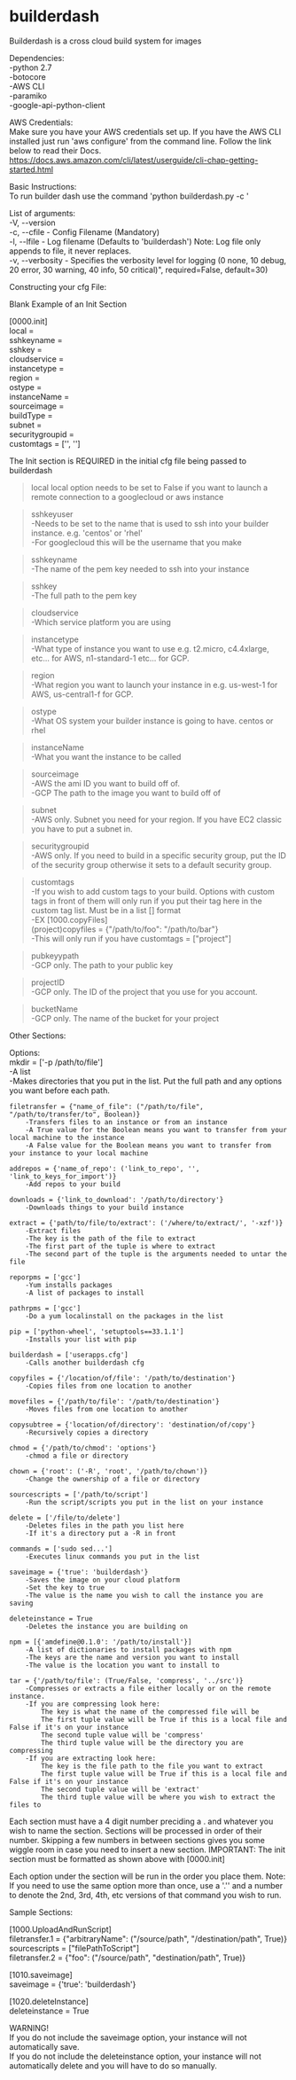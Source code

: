# builderdash
Builderdash is a cross cloud build system for images

Dependencies:  
	-python 2.7  
	-botocore  
	-AWS CLI  
	-paramiko  
	-google-api-python-client  
  
AWS Credentials:  
	Make sure you have your AWS credentials set up.  If you have the AWS CLI installed just run 'aws configure' from the command line.
	Follow the link below to read their Docs.  
	https://docs.aws.amazon.com/cli/latest/userguide/cli-chap-getting-started.html  

Basic Instructions:  
	To run builder dash use the command 'python builderdash.py -c <cfgFileName>'  
  
List of arguments:  
	-V, --version  
	-c, --cfile - Config Filename (Mandatory)  
	-l, --lfile - Log filename (Defaults to 'builderdash')  Note: Log file only appends to file, it never replaces.  
 	-v, --verbosity - Specifies the verbosity level for logging (0 none, 10 debug, 20 error, 30 warning, 40 info, 50 critical)", required=False, default=30)  

Constructing your cfg File:  
  
Blank Example of an Init Section  
  
[0000.init]  
local =  
sshkeyname =   
sshkey =  
cloudservice =   
instancetype =  
region =  
ostype =  
instanceName =  
sourceimage =  
buildType =  
subnet =  
securitygroupid =  
customtags = ['', '']  
  
The Init section is REQUIRED in the initial cfg file being passed to builderdash  

>local local option needs to be set to False if you want to launch a remote connection to a googlecloud or aws instance  
  
>sshkeyuser  
	-Needs to be set to the name that is used to ssh into your builder instance.  e.g. 'centos' or 'rhel'  
	-For googlecloud this will be the username that you make  

>sshkeyname  
	-The name of the pem key needed to ssh into your instance  
  
>sshkey  
	-The full path to the pem key  
  
>cloudservice  
	-Which service platform you are using  
  
>instancetype  
	-What type of instance you want to use e.g. t2.micro, c4.4xlarge, etc... for AWS, n1-standard-1 etc... for GCP.  
  
>region  
	-What region you want to launch your instance in e.g. us-west-1 for AWS, us-central1-f for GCP.  
  
>ostype  
	-What OS system your builder instance is going to have.  centos or rhel  
  
>instanceName  
	-What you want the instance to be called  
  
>sourceimage  
	-AWS the ami ID you want to build off of.  
	-GCP The path to the image you want to build off of  
  
>subnet  
	-AWS only. Subnet you need for your region.  If you have EC2 classic you have to put a subnet in.  
  
>securitygroupid  
	-AWS only. If you need to build in a specific security group, put the ID of the security group otherwise it sets to a default security group.  
  
>customtags  
	-If you wish to add custom tags to your build.  Options with custom tags in front of them will only run if you put their tag here in the custom tag list.  Must be in a list [] format  
	-EX   [1000.copyFiles]  
		  (project)copyfiles = {"/path/to/foo": "/path/to/bar"}  
	-This will only run if you have     customtags = ["project"]  
  
>pubkeyypath  
	-GCP only.  The path to your public key  
  
>projectID  
	-GCP only.  The ID of the project that you use for you account.  
  
>bucketName  
	-GCP only.  The name of the bucket for your project  
  
  
Other Sections:  
  
Options:  
	mkdir = ['-p /path/to/file']  
		-A list  
		-Makes directories that you put in the list.  Put the full path and any options you want before each path.  
  
	filetransfer = {"name_of_file": ("/path/to/file", "/path/to/transfer/to", Boolean)}  
		-Transfers files to an instance or from an instance  
		-A True value for the Boolean means you want to transfer from your local machine to the instance  
		-A False value for the Boolean means you want to transfer from your instance to your local machine  
  
	addrepos = {'name_of_repo': ('link_to_repo', '', 'link_to_keys_for_import')}  
		-Add repos to your build  
  
	downloads = {'link_to_download': '/path/to/directory'}  
		-Downloads things to your build instance  
  
	extract = {'path/to/file/to/extract': ('/where/to/extract/', '-xzf')}  
		-Extract files  
		-The key is the path of the file to extract  
		-The first part of the tuple is where to extract  
		-The second part of the tuple is the arguments needed to untar the file  
  
	reporpms = ['gcc']  
		-Yum installs packages  
		-A list of packages to install  
  
	pathrpms = ['gcc']  
		-Do a yum localinstall on the packages in the list  
  
	pip = ['python-wheel', 'setuptools==33.1.1']  
		-Installs your list with pip  
  
	builderdash = ['userapps.cfg']  
		-Calls another builderdash cfg  
  
	copyfiles = {'/location/of/file': '/path/to/destination'}  
		-Copies files from one location to another  
  
	movefiles = {'/path/to/file': '/path/to/destination'}  
		-Moves files from one location to another  
  
	copysubtree = {'location/of/directory': 'destination/of/copy'}  
		-Recursively copies a directory  
  
	chmod = {'/path/to/chmod': 'options'}  
		-chmod a file or directory  
  
	chown = {'root': ('-R', 'root', '/path/to/chown')}  
		-Change the ownership of a file or directory  
  
	sourcescripts = ['/path/to/script']  
		-Run the script/scripts you put in the list on your instance  
  
	delete = ['/file/to/delete']  
		-Deletes files in the path you list here  
		-If it's a directory put a -R in front  
  
	commands = ['sudo sed...']  
		-Executes linux commands you put in the list  
  
	saveimage = {'true': 'builderdash'}  
		-Saves the image on your cloud platform  
		-Set the key to true  
		-The value is the name you wish to call the instance you are saving  
  
	deleteinstance = True  
		-Deletes the instance you are building on  
  
	npm = [{'amdefine@0.1.0': '/path/to/install'}]  
		-A list of dictionaries to install packages with npm  
		-The keys are the name and version you want to install  
		-The value is the location you want to install to  
  
	tar = {'/path/to/file': (True/False, 'compress', '../src')}  
		-Compresses or extracts a file either locally or on the remote instance.  
		-If you are compressing look here:  
			The key is what the name of the compressed file will be  
			The first tuple value will be True if this is a local file and False if it's on your instance  
			The second tuple value will be 'compress'  
			The third tuple value will be the directory you are compressing  
		-If you are extracting look here:  
			The key is the file path to the file you want to extract  
			The first tuple value will be True if this is a local file and False if it's on your instance  
			The second tuple value will be 'extract'  
			The third tuple value will be where you wish to extract the files to  
  
  
Each section must have a 4 digit number preciding a . and whatever you wish to name the section.  Sections will be processed in order of their number.  Skipping a few numbers in between sections gives you some wiggle room in case you need to insert a new section.  IMPORTANT:  The init section must be formatted as shown above with [0000.init]   
  
Each option under the section will be run in the order you place them.  Note:  If you need to use the same option more than once, use a '.'' and a number to denote the 2nd, 3rd, 4th, etc versions of that command you wish to run.  
  
Sample Sections:  
  
[1000.UploadAndRunScript]  
filetransfer.1 = {"arbitraryName": ("/source/path", "/destination/path", True)}  
sourcescripts = ["filePathToScript"]  
filetransfer.2 = {"foo": ("/source/path", "destination/path", True)}  
  
[1010.saveimage]  
saveimage = {'true': 'builderdash'}  
  
[1020.deleteInstance]  
deleteinstance = True  

WARNING!  
If you do not include the saveimage option, your instance will not automatically save.  
If you do not include the deleteinstance option, your instance will not automatically delete and you will have to do so manually.  
